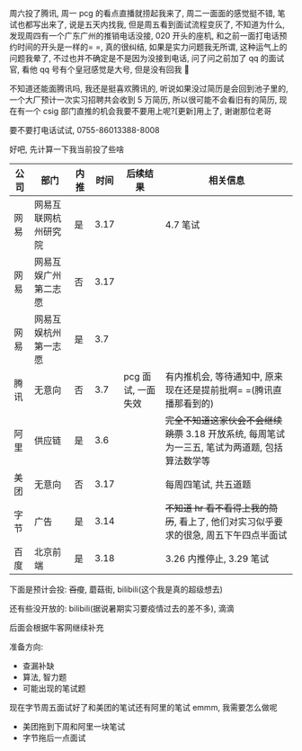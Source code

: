 周六投了腾讯, 周一 pcg 的看点直播就捞起我来了, 周二一面面的感觉挺不错, 笔试也都写出来了, 说是五天内找我, 但是周五看到面试流程变灰了, 不知道为什么, 发现周四有一个广东广州的推销电话没接, 020 开头的座机, 和之前一面打电话预约时间的开头是一样的= =, 真的很纠结, 如果是实力问题我无所谓, 这种运气上的问题我晕了, 不过也并不确定是不是因为没接到电话, 问了问之前加了 qq 的面试官, 看他 qq 号有个皇冠感觉是大号, 但是没有回我 🙂

不知道还能面腾讯吗, 我还是挺喜欢腾讯的, 听说如果没过简历是会回到池子里的, 一个大厂预计一次实习招聘共会收到 5 万简历, 所以很可能不会看旧有的简历, 现在有一个 csig 部门直推的机会我要不要用上呢?[更新]用上了, 谢谢那位老哥

要不要打电话试试, 0755-86013388-8008

好吧, 先计算一下我当前投了些啥

| 公司 | 部门 | 内推 | 时间 | 后续结果 | 相关信息 |
| --- | --- | --- | --- | --- | --- |
| 网易 | 网易互联网杭州研究院 | 是 | 3.17 |  | 4.7 笔试 |
| 网易 | 网易互娱广州第二志愿 | 否 | 3.17 |  |  |
| 网易 | 网易互娱杭州第一志愿 | 是 | 3.7 |  |  |
| 腾讯 | 无意向 | 否 | 3.7 | pcg 面试, 一面失效 | 有内推机会, 等待通知中, 原来现在还是提前批啊= =(腾讯直播那看到的) |
| 阿里 | 供应链 | 是 | 3.6 |  | <del>完全不知道这家伙会不会继续跳票</del> 3.18 开放系统, 每周笔试为一三五, 笔试为两道题, 包括算法数学等 |
| 美团 | 无意向 | 否 | 3.17 |  | 每周四笔试, 共五道题 |
| 字节 | 广告 | 是 | 3.14 |  | <del>不知道 hr 看不看得上我的简历</del>, 看上了, 他们对实习似乎要求的很急, 周五下午四点半面试 |
| 百度 | 北京前端 | 是 | 3.18 |  | 3.26 内推停止, 3.29 笔试 |

下面是预计会投: <del>百度</del>, 蘑菇街, bilibili(这个我是真的超级想去)

还有些没开放的: bilibili(据说暑期实习要疫情过去的差不多), 滴滴

后面会根据牛客网继续补充

准备方向:

- 查漏补缺
- 算法, 智力题
- 可能出现的笔试题

现在字节周五面试好了和美团的笔试还有阿里的笔试 emmm, 我需要怎么做呢

- 美团拖到下周和阿里一块笔试
- 字节拖后一点面试
